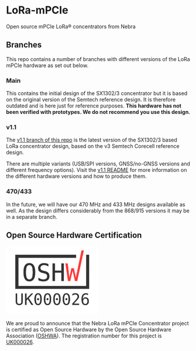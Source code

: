 # LoRa-mPCIe
Open source mPCIe LoRa® concentrators from Nebra

## Branches

This repo contains a number of branches with different versions of the LoRa mPCIe hardware as set out below.

### Main

This contains the initial design of the SX1302/3 concentrator but it is based on the original version of the Semtech reference design. It is therefore outdated and is here just for reference purposes. **This hardware has not been verified with prototypes. We do not recommend you use this design.**

### v1.1

The [v1.1 branch of this repo](https://github.com/NebraLtd/LoRa-mPCIe/tree/v1.1) is the latest version of the SX1302/3 based LoRa concentrator design, based on the v3 Semtech Corecell reference design.

There are multiple variants (USB/SPI versions, GNSS/no-GNSS versions and different frequency options). Visit the [v1.1 README](https://github.com/NebraLtd/LoRa-mPCIe/blob/v1.1/README.md) for more information on the different hardware versions and how to produce them.

### 470/433

In the future, we will have our 470 MHz and 433 MHz designs available as well. As the design differs considerably from the 868/915 versions it may be in a separate branch.

## Open Source Hardware Certification

<img src="https://raw.githubusercontent.com/NebraLtd/LoRa-mPCIe/main/media/OSHWA/OSHW_mark_UK000026.png" width=50% height=50%>

We are proud to announce that the Nebra LoRa mPCIe Concentrator project is certified as Open Source Hardware by the Open Source Hardware Association ([OSHWA](https://www.oshwa.org/)). The registration number for this project is [UK000026](https://certification.oshwa.org/uk000026.html).
